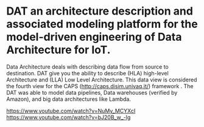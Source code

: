 # DAT an architecture description and associated modeling platform for the model-driven engineering of Data Architecture for IoT. 
Data Architecture deals with describing data flow from source to destination. 
DAT give you the ability to describe (HLA) high-level Architecture and (LLA) Low Level Architecture. 
This data view is considered the fourth view for the CAPS (http://caps.disim.univaq.it/) framework . 
The DAT was able to model data pipelines, Data warehouses (verified by Amazon), and big data architectures like Lambda.

https://www.youtube.com/watch?v=NuMy_MCYXcI
https://www.youtube.com/watch?v=bJ20B_w_-lg
